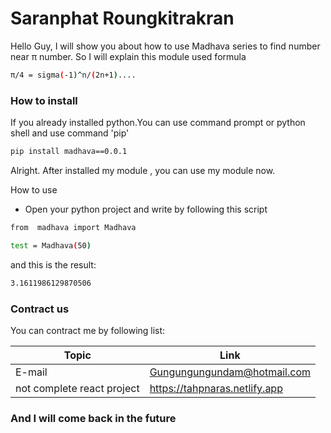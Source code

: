 # Saranphat Roungkitrakran

Hello Guy, I will show you about how to use Madhava series to find number near π number. So I will explain this module used formula

```sh
π/4 = sigma(-1)^n/(2n+1)....
```

### How to install 

If you already installed python.You can use command prompt or python shell and use command 'pip'

```sh
pip install madhava==0.0.1
```

Alright. After installed my module , you can use my module now.

How to use 
- Open your python project and write by following this script
```sh
from  madhava import Madhava

test = Madhava(50)

```
and this is the result:

```sh
3.1611986129870506
```

### Contract us

You can contract me by following list:

| Topic | Link |
| ------ | ------ |
| E-mail |Gungungungundam@hotmail.com |
| not complete react project | https://tahpnaras.netlify.app |

### And I will come back in the future
